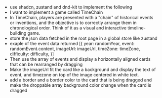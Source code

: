 - use shadcn, zustand and dnd-kit to implement the following
- I want to implement a game called TimeChain
- In TimeChain, players are presented with a "chain" of historical events or inventions, and the objective is to correctly arrange them in chronological order. Think of it as a visual and interactive timeline-building game.
- store the json data fetched in the root page in a global store like zustand
- exaple of the event data returned [{
  year: randomYear,
  event: randomEvent.content,
  imageUrl: imageUrl,
  timeZone: timeZone,
  difficulty: difficulty,
  }]
- Then use the array of events and display a horizontally aligned cards that can be rearranged by dragging
- Make the imageUrl fit the card like a background and display the text of event, and timezone on top of the image centered in white text.
- add a border and a border color to the card that is being dragged and make the droppable array background color change when the card is dragged
